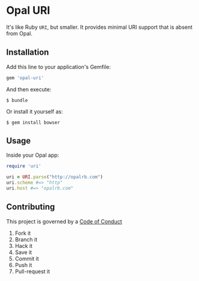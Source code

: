 # Opal URI

It's like Ruby `URI`, but smaller. It provides minimal URI support that is absent from Opal.

## Installation

Add this line to your application's Gemfile:

```ruby
gem 'opal-uri'
```

And then execute:

    $ bundle

Or install it yourself as:

    $ gem install bowser

## Usage

Inside your Opal app:

```ruby
require 'uri'

uri = URI.parse("http://opalrb.com")
uri.scheme #=> "http"
uri.host #=> "opalrb.com"
```

## Contributing

This project is governed by a [Code of Conduct](CODE_OF_CONDUCT.md)

  1. Fork it
  1. Branch it
  1. Hack it
  1. Save it
  1. Commit it
  1. Push it
  1. Pull-request it

